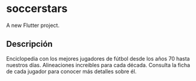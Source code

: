 # soccerstars

A new Flutter project.

## Descripción

Enciclopedia con los mejores jugadores de fútbol desde los años 70 hasta nuestros días.
Alineaciones increibles para cada década.
Consulta la ficha de cada jugador para conocer más detalles sobre él.
